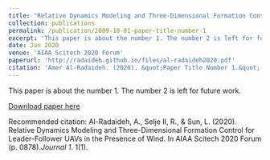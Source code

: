 ```yaml
---
title: "Relative Dynamics Modeling and Three-Dimensional Formation Control for Leader-Follower UAVs in the Presence of Wind."
collection: publications
permalink: /publication/2009-10-01-paper-title-number-1
excerpt: 'This paper is about the number 1. The number 2 is left for future work.'
date: Jan 2020
venue: 'AIAA Scitech 2020 Forum'
paperurl: 'http://radaideh.github.io/files/al-radaideh2020.pdf'
citation: 'Amer Al-Radaideh. (2020). &quot;Paper Title Number 1.&quot; <i>Journal 1</i>. 1(1).'
---
```

This paper is about the number 1. The number 2 is left for future work.

[Download paper here](http://radaideh.github.io/files/al-radaideh2020.pdf)

Recommended citation: Al-Radaideh, A., Selje II, R., & Sun, L. (2020). Relative Dynamics Modeling and Three-Dimensional Formation Control for Leader-Follower UAVs in the Presence of Wind. In AIAA Scitech 2020 Forum (p. 0878).<i>Journal 1</i>. 1(1).

